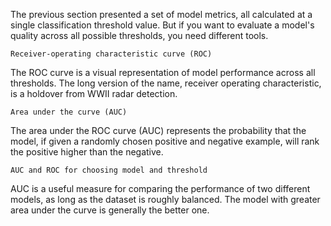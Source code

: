 The previous section presented a set of model metrics, all calculated at a single classification threshold value. But if you want to evaluate a model's quality across all possible thresholds, you need different tools.

    Receiver-operating characteristic curve (ROC)
The ROC curve is a visual representation of model performance across all thresholds. The long version of the name, receiver operating characteristic, is a holdover from WWII radar detection.


    Area under the curve (AUC)
The area under the ROC curve (AUC) represents the probability that the model, if given a randomly chosen positive and negative example, will rank the positive higher than the negative.

    AUC and ROC for choosing model and threshold
AUC is a useful measure for comparing the performance of two different models, as long as the dataset is roughly balanced. The model with greater area under the curve is generally the better one.

